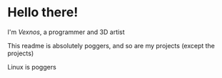 # Hello there!

I'm *Vexnos*, a programmer and 3D artist

This readme is absolutely poggers, and so are my projects (except the projects)

Linux is poggers
